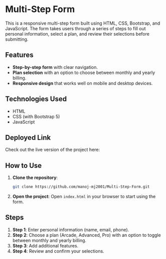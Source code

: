 # Multi-Step Form

This is a responsive multi-step form built using HTML, CSS, Bootstrap, and JavaScript. The form takes users through a series of steps to fill out personal information, select a plan, and review their selections before submitting.

## Features

- **Step-by-step form** with clear navigation.
- **Plan selection** with an option to choose between monthly and yearly billing.
- **Responsive design** that works well on mobile and desktop devices.

## Technologies Used

- HTML
- CSS (with Bootstrap 5)
- JavaScript

## Deployed Link

Check out the live version of the project here: 

## How to Use

1. **Clone the repository**:
   ```bash
   git clone https://github.com/manoj-mj2001/Multi-Step-Form.git
   ```
   
2. **Open the project**:
   Open `index.html` in your browser to start using the form.

## Steps

1. **Step 1**: Enter personal information (name, email, phone).
2. **Step 2**: Choose a plan (Arcade, Advanced, Pro) with an option to toggle between monthly and yearly billing.
3. **Step 3**: Add additional features.
4. **Step 4**: Review and confirm your selections.
